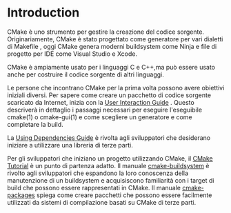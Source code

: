 # Introduction

CMake è uno strumento per gestire la creazione del codice sorgente. Originariamente, CMake è stato progettato come generatore per vari dialetti di Makefile , oggi CMake genera moderni buildsystem come Ninja e file di progetto per IDE come Visual Studio e Xcode.

CMake è ampiamente usato per i linguaggi C e C++,ma può essere usato anche per costruire il codice sorgente di altri linguaggi.

Le persone che incontrano CMake per la prima volta possono avere obiettivi iniziali diversi. Per sapere come creare un pacchetto di codice sorgente scaricato da Internet, inizia con la [User Interaction Guide](https://cmake.org/cmake/help/latest/guide/user-interaction/index.html#guide:User%20Interaction%20Guide) . Questo descriverà in dettaglio i passaggi necessari per eseguire l'eseguibile cmake(1) o cmake-gui(1) e come scegliere un generatore e come completare la build.

La [Using Dependencies Guide](https://cmake.org/cmake/help/latest/guide/using-dependencies/index.html#guide:Using%20Dependencies%20Guide) è rivolta agli sviluppatori che desiderano iniziare a utilizzare una libreria di terze parti.

Per gli sviluppatori che iniziano un progetto utilizzando CMake, il [CMake Tutorial](https://cmake.org/cmake/help/v3.24/guide/tutorial/index.html) è un punto di partenza adatto. Il manuale [cmake-buildsystem](https://cmake.org/cmake/help/latest/manual/cmake-buildsystem.7.html#manual:cmake-buildsystem(7)) è rivolto agli sviluppatori che espandono la loro conoscenza della manutenzione di un buildsystem e acquisiscono familiarità con i target di build che possono essere rappresentati in CMake. Il manuale [cmake-packages](https://cmake.org/cmake/help/latest/manual/cmake-packages.7.html#manual:cmake-packages(7)) spiega come creare pacchetti che possono essere facilmente utilizzati da sistemi di compilazione basati su CMake di terze parti.

